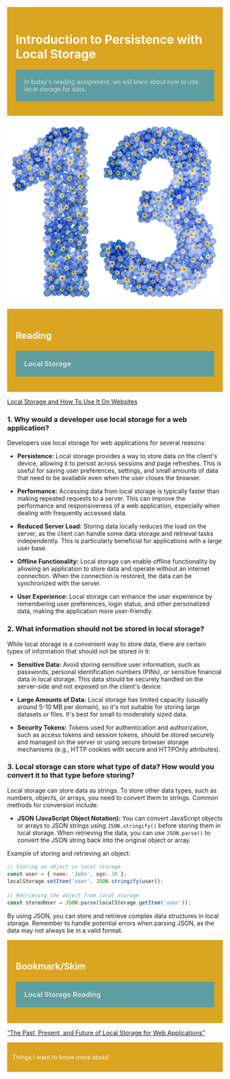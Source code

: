 
<div style="background-color: goldenrod; color: floralwhite; padding: 20px;">
    <h1>Introduction to Persistence with Local Storage</h1>
    <p style="background-color: cadetblue; color: gainsboro; padding: 20px;">
        In today's reading assignment, we will learn about how to use local storage for data.
    </p>
</div>


![13](photos/13.jpg)

<div style="background-color: goldenrod; color: floralwhite; padding: 20px;">
    <h2>Reading</h2>
    <h3 style="background-color: cadetblue; color: gainsboro; padding: 20px;">Local Storage</h3>
</div>


[Local Storage and How To Use It On Websites](https://www.smashingmagazine.com/2010/10/local-storage-and-how-to-use-it/)

 
### 1. Why would a developer use local storage for a web application?

   Developers use local storage for web applications for several reasons:

   - **Persistence:** Local storage provides a way to store data on the client's device, allowing it to persist across sessions and page refreshes. This is useful for saving user preferences, settings, and small amounts of data that need to be available even when the user closes the browser.

   - **Performance:** Accessing data from local storage is typically faster than making repeated requests to a server. This can improve the performance and responsiveness of a web application, especially when dealing with frequently accessed data.

   - **Reduced Server Load:** Storing data locally reduces the load on the server, as the client can handle some data storage and retrieval tasks independently. This is particularly beneficial for applications with a large user base.

   - **Offline Functionality:** Local storage can enable offline functionality by allowing an application to store data and operate without an internet connection. When the connection is restored, the data can be synchronized with the server.

   - **User Experience:** Local storage can enhance the user experience by remembering user preferences, login status, and other personalized data, making the application more user-friendly.

### 2. What information should not be stored in local storage?

   While local storage is a convenient way to store data, there are certain types of information that should not be stored in it:

   - **Sensitive Data:** Avoid storing sensitive user information, such as passwords, personal identification numbers (PINs), or sensitive financial data in local storage. This data should be securely handled on the server-side and not exposed on the client's device.

   - **Large Amounts of Data:** Local storage has limited capacity (usually around 5-10 MB per domain), so it's not suitable for storing large datasets or files. It's best for small to moderately sized data.

   - **Security Tokens:** Tokens used for authentication and authorization, such as access tokens and session tokens, should be stored securely and managed on the server or using secure browser storage mechanisms (e.g., HTTP cookies with secure and HTTPOnly attributes).

### 3. Local storage can store what type of data? How would you convert it to that type before storing?

   Local storage can store data as strings. To store other data types, such as numbers, objects, or arrays, you need to convert them to strings. Common methods for conversion include:

   - **JSON (JavaScript Object Notation):** You can convert JavaScript objects or arrays to JSON strings using `JSON.stringify()` before storing them in local storage. When retrieving the data, you can use `JSON.parse()` to convert the JSON string back into the original object or array.

   Example of storing and retrieving an object:

   ```javascript
   // Storing an object in local storage
   const user = { name: 'John', age: 30 };
   localStorage.setItem('user', JSON.stringify(user));

   // Retrieving the object from local storage
   const storedUser = JSON.parse(localStorage.getItem('user'));
   ```

   By using JSON, you can store and retrieve complex data structures in local storage. Remember to handle potential errors when parsing JSON, as the data may not always be in a valid format.





<div style="background-color: goldenrod; color: floralwhite; padding: 20px;">
    <h2>Bookmark/Skim</h2>
     <h3 style="background-color: cadetblue; color: gainsboro; padding: 20px;">Local Storage Reading</h3>
</div>

[“The Past, Present, and Future of Local Storage for Web Applications”](http://diveinto.html5doctor.com/storage.html)

<div style="background-color: goldenrod; color: floralwhite; padding: 12px;">
    <p>Things I want to know more about</p>
</div>